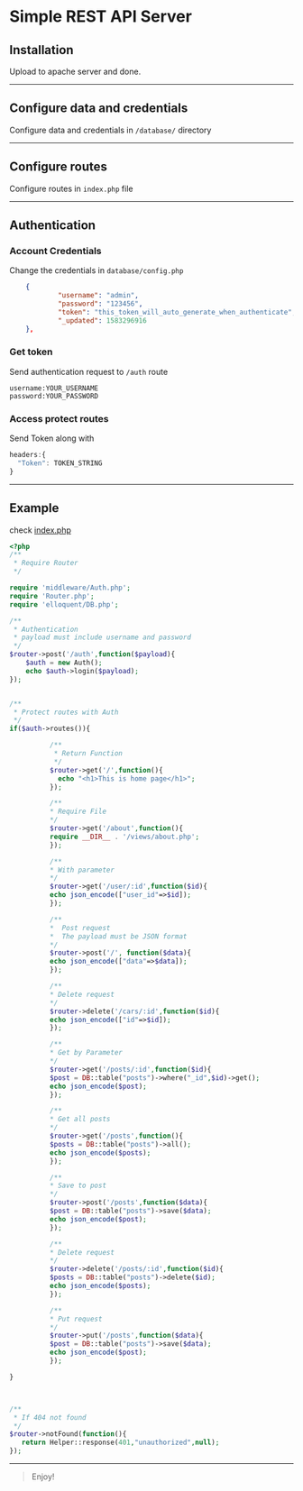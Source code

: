 # Simple REST API Server

## Installation
Upload to apache server and done.

--------

## Configure data and credentials
Configure data and credentials in `/database/` directory

--------

## Configure routes
Configure routes in `index.php` file

--------

## Authentication

### Account Credentials
Change the credentials in `database/config.php`

```json
    {
            "username": "admin",
            "password": "123456",
            "token": "this_token_will_auto_generate_when_authenticate",
            "_updated": 1583296916
    },
```

### Get token
Send authentication request to `/auth` route
```
username:YOUR_USERNAME
password:YOUR_PASSWORD
```

### Access protect routes
Send Token along with
```javascript
headers:{
  "Token": TOKEN_STRING
}
```

--------

## Example

check [index.php](https://github.com/ronaldaug/simple-rest/blob/master/index.php)

```php
<?php
/**
 * Require Router
 */

require 'middleware/Auth.php';
require 'Router.php';
require 'elloquent/DB.php';

/**
 * Authentication 
 * payload must include username and password
 */
$router->post('/auth',function($payload){
    $auth = new Auth();
    echo $auth->login($payload);
});


/**
 * Protect routes with Auth
 */
if($auth->routes()){

          /**
           * Return Function
           */
          $router->get('/',function(){
            echo "<h1>This is home page</h1>";
          });

          /**
          * Require File
          */
          $router->get('/about',function(){
          require __DIR__ . '/views/about.php';
          });

          /**
          * With parameter
          */
          $router->get('/user/:id',function($id){
          echo json_encode(["user_id"=>$id]);
          });

          /**
          *  Post request 
          *  The payload must be JSON format
          */
          $router->post('/', function($data){
          echo json_encode(["data"=>$data]);
          });

          /**
          * Delete request
          */
          $router->delete('/cars/:id',function($id){
          echo json_encode(["id"=>$id]);
          });

          /**
          * Get by Parameter
          */
          $router->get('/posts/:id',function($id){
          $post = DB::table("posts")->where("_id",$id)->get();
          echo json_encode($post);
          });

          /**
          * Get all posts
          */
          $router->get('/posts',function(){
          $posts = DB::table("posts")->all();
          echo json_encode($posts);
          });

          /**
          * Save to post
          */
          $router->post('/posts',function($data){
          $post = DB::table("posts")->save($data);
          echo json_encode($post);
          });

          /**
          * Delete request
          */
          $router->delete('/posts/:id',function($id){
          $posts = DB::table("posts")->delete($id);
          echo json_encode($posts);
          });

          /**
          * Put request
          */
          $router->put('/posts',function($data){
          $post = DB::table("posts")->save($data);
          echo json_encode($post);
          });

}



/**
 * If 404 not found
 */
$router->notFound(function(){
   return Helper::response(401,"unauthorized",null);
});
```

--------

> Enjoy!

